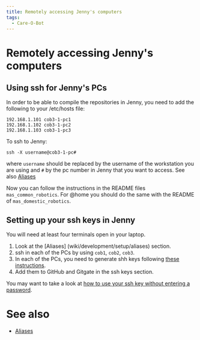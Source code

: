 ```yaml
---
title: Remotely accessing Jenny's computers
tags:
  - Care-O-Bot
---
```



# Remotely accessing Jenny's computers

## Using ssh for Jenny's PCs
In order to be able to compile the repositories in Jenny, you need to add the following to your /etc/hosts file:

```text
192.168.1.101 cob3-1-pc1
192.168.1.102 cob3-1-pc2
192.168.1.103 cob3-1-pc3
```

To ssh to Jenny:
```shell
ssh -X username@cob3-1-pc#
```

where `username` should be replaced by the username of the workstation you are using and `#` by the pc number in Jenny that you want to access. See also [Aliases](wiki/development/setup/aliases)

Now you can follow the instructions in the README files `mas_common_robotics`. For @home you should do the same with the README of `mas_domestic_robotics`.

## Setting up your ssh keys in Jenny
You will need at least four terminals open in your laptop.

1. Look at the [Aliases] (wiki/development/setup/aliases) section.
2. ssh in each of the PCs by using `cob1`, `cob2`, `cob3`.
2. In each of the PCs, you need to generate shh keys following [these instructions](https://help.github.com/articles/generating-ssh-keys).
1. Add them to GitHub and Gitgate in the ssh keys section.

You may want to take a look at [how to use your ssh key without entering a password](/guides/robots/jenny/use-ssh-without-password).


# See also
* [Aliases](wiki/development/setup/aliases)
